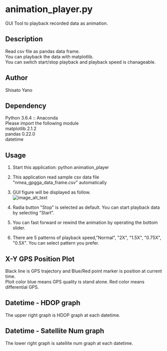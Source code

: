 animation_player.py
===============

GUI Tool to playback recorded data as animation.

## Description  
Read csv file as pandas data frame.  
You can playback the data with matplotlib.  
You can switch start/stop playback and playback speed is chanageable.  

## Author
Shisato Yano

## Dependency
Python 3.6.4 :: Anaconda  
Please import the following module    
matplotlib 2.1.2  
pandas     0.22.0  
datetime     

## Usage
1. Start this application: python animation_player    

2. This application read sample csv data file "nmea_gpgga_data_frame.csv" automatically  

3. GUI figure will be displayed as follow.  
![image_alt_text](https://github.com/ShisatoYano/PythonPrograms/blob/master/Animation_Player/animation_player_demo.gif?raw=true)  

4. Radia button "Stop" is selected as default. You can start playback data by selecting "Start".  

5. You can fast forward or rewind the animation by operating the bottom slider.  

6. There are 5 patterns of playback speed,"Normal", "2X", "1.5X", "0.75X", "0.5X". You can select pattern you prefer.  

## X-Y GPS Position Plot  
Black line is GPS trajectory and Blue/Red point marker is position at current time.  
Ploit color blue means GPS quality is stand alone. Red color means differential GPS.  

## Datetime - HDOP graph
The upper right graph is HDOP graph at each datetime. 

## Datetime - Satellite Num graph
The lower right graph is satellite num graph at each datetime.

